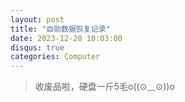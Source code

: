 ```yaml
---
layout: post
title: "自助数据恢复记录"
date: 2023-12-28 10:03:00
disqus: true
categories: Computer
---
```


> 收废品啦，硬盘一斤5毛o((⊙﹏⊙))o
